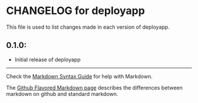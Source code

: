 # CHANGELOG for deployapp

This file is used to list changes made in each version of deployapp.

## 0.1.0:

* Initial release of deployapp

- - -
Check the [Markdown Syntax Guide](http://daringfireball.net/projects/markdown/syntax) for help with Markdown.

The [Github Flavored Markdown page](http://github.github.com/github-flavored-markdown/) describes the differences between markdown on github and standard markdown.
